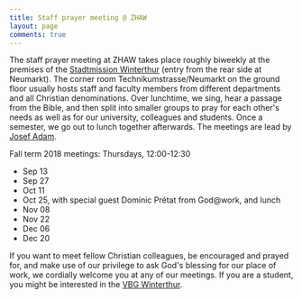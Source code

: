 ```yaml
---
title: Staff prayer meeting @ ZHAW
layout: page
comments: true
---
```


The staff prayer meeting at ZHAW takes place roughly biweekly at the premises of the [Stadtmission Winterthur](http://www.stadtmission-winterthur.ch/) (entry from the rear side at Neumarkt). The corner room Technikumstrasse/Neumarkt on the ground floor usually hosts staff and faculty members from different departments and all Christian denominations. Over lunchtime, we sing, hear a passage from the Bible, and then split into smaller groups to pray for each other's needs as well as for our university, colleagues and students. Once a semester, we go out to lunch together afterwards. The meetings are lead by [Josef Adam](https://www.zhaw.ch/en/about-us/person/adjo/).

Fall term 2018 meetings: Thursdays, 12:00-12:30
  * Sep 13
  * Sep 27
  * Oct 11
  * Oct 25, with special guest Dominic Prétat from God@work, and lunch
  * Nov 08
  * Nov 22
  * Dec 06
  * Dec 20

If you want to meet fellow Christian colleagues, be encouraged and prayed for, and make use of our privilege to ask God's blessing for our place of work, we cordially welcome you at any of our meetings. If you are a student, you might be interested in the [VBG Winterthur](http://winti.vbg.net/).